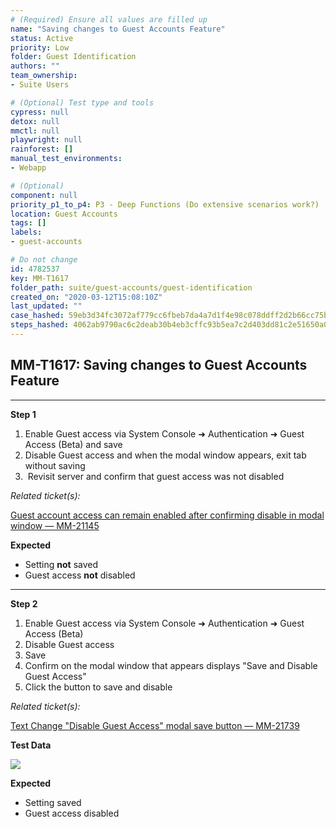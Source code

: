 ```yaml
---
# (Required) Ensure all values are filled up
name: "Saving changes to Guest Accounts Feature"
status: Active
priority: Low
folder: Guest Identification
authors: ""
team_ownership: 
- Suite Users

# (Optional) Test type and tools
cypress: null
detox: null
mmctl: null
playwright: null
rainforest: []
manual_test_environments: 
- Webapp

# (Optional)
component: null
priority_p1_to_p4: P3 - Deep Functions (Do extensive scenarios work?)
location: Guest Accounts
tags: []
labels: 
- guest-accounts

# Do not change
id: 4782537
key: MM-T1617
folder_path: suite/guest-accounts/guest-identification
created_on: "2020-03-12T15:08:10Z"
last_updated: ""
case_hashed: 59eb3d34fc3072af779cc6fbeb7da4a7d1f4e98c078ddff2d2b66cc75bfa79b7d3b57586f2e275243094f98a1eab428d
steps_hashed: 4062ab9790ac6c2deab30b4eb3cffc93b5ea7c2d403dd81c2e51650a0d3c38adc0bea65e5705ea80cee15757cc433e86
---
```


## MM-T1617: Saving changes to Guest Accounts Feature

---

**Step 1**

1. Enable Guest access via System Console ➜ Authentication ➜ Guest Access (Beta) and save
2. Disable Guest access and when the modal window appears, exit tab without saving
3.  Revisit server and confirm that guest access was not disabled

_Related ticket(s):_

[Guest account access can remain enabled after confirming disable in modal window — MM-21145](https://mattermost.atlassian.net/browse/MM-21145)

**Expected**

- Setting **not** saved
- Guest access **not** disabled

---

**Step 2**

1. Enable Guest access via System Console ➜ Authentication ➜ Guest Access (Beta)
2. Disable Guest access
3. Save
4. Confirm on the modal window that appears displays "Save and Disable Guest Access"
5. Click the button to save and disable

_Related ticket(s):_

[Text Change "Disable Guest Access" modal save button — MM-21739](https://mattermost.atlassian.net/browse/MM-21739)

**Test Data**

![](https://smartbear-tm4j-prod-us-west-2-attachment-rich-text.s3.us-west-2.amazonaws.com/embedded-f3277290f945470c4add5d21ef3dc7ca7b74388fc7152bfb6b99ae58c66a95a8-1584025624019-1584025624019.png)

**Expected**

- Setting saved
- Guest access disabled

